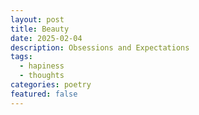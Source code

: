 ```yaml
---
layout: post
title: Beauty
date: 2025-02-04
description: Obsessions and Expectations
tags:
  - hapiness
  - thoughts
categories: poetry
featured: false
---
```



